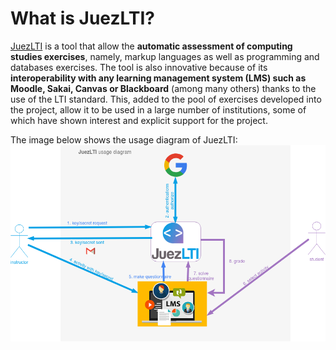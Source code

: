 # What is JuezLTI?
[JuezLTI](https://juezlti.eu) is a tool that allow the **automatic assessment of computing studies exercises**, namely, markup languages as well as programming and databases exercises. The tool is also innovative because of its **interoperability with any learning management system (LMS) such as Moodle, Sakai, Canvas or Blackboard** (among many others) thanks to the use of the LTI standard. This, added to the pool of exercises developed into the project, allow it to be used in a large number of institutions, some of which have shown interest and explicit support for the project.

The image below shows the usage diagram of JuezLTI:
![JuezLTI: Usage Diagram](../docs/img/introJuezLTI/juezLTI_UsageDiagram.png)